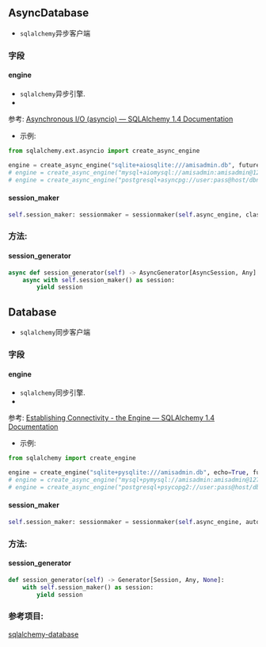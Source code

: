## AsyncDatabase

- `sqlalchemy`异步客户端

### 字段

#### engine

- `sqlalchemy`异步引擎.
-

参考: [Asynchronous I/O (asyncio) — SQLAlchemy 1.4 Documentation](https://docs.sqlalchemy.org/en/14/orm/extensions/asyncio.html?highlight=async#sqlalchemy.ext.asyncio.AsyncEngine)

- 示例:

```python
from sqlalchemy.ext.asyncio import create_async_engine

engine = create_async_engine("sqlite+aiosqlite:///amisadmin.db", future=True)
# engine = create_async_engine("mysql+aiomysql://amisadmin:amisadmin@127.0.0.1:3306/amisadmin?charset=utf8mb4", future=True)
# engine = create_async_engine("postgresql+asyncpg://user:pass@host/dbname", future=True)
```

#### session_maker

```python
self.session_maker: sessionmaker = sessionmaker(self.async_engine, class_=AsyncSession, autoflush=False)
```

### 方法:

#### session_generator

```python
async def session_generator(self) -> AsyncGenerator[AsyncSession, Any]:
    async with self.session_maker() as session:
        yield session
```

## Database

- `sqlalchemy`同步客户端

### 字段

#### engine

- `sqlalchemy`同步引擎.
-

参考: [Establishing Connectivity - the Engine — SQLAlchemy 1.4 Documentation](https://docs.sqlalchemy.org/en/14/tutorial/engine.html)

- 示例:

```python
from sqlalchemy import create_engine

engine = create_engine("sqlite+pysqlite:///amisadmin.db", echo=True, future=True)
# engine = create_async_engine("mysql+pymysql://amisadmin:amisadmin@127.0.0.1:3306/amisadmin?charset=utf8mb4", future=True)
# engine = create_async_engine("postgresql+psycopg2://user:pass@host/dbname", future=True)


```

#### session_maker

```python
self.session_maker: sessionmaker = sessionmaker(self.async_engine, autoflush=False)
```

### 方法:

#### session_generator

```python
def session_generator(self) -> Generator[Session, Any, None]:
    with self.session_maker() as session:
        yield session
```

### 参考项目: 

[sqlalchemy-database](https://github.com/amisadmin/sqlalchemy_database)